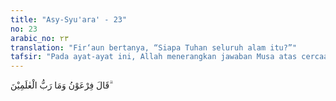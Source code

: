 ```yaml
---
title: "Asy-Syu'ara' - 23"
no: 23
arabic_no: ٢٣
translation: "Fir‘aun bertanya, “Siapa Tuhan seluruh alam itu?”"
tafsir: "Pada ayat-ayat ini, Allah menerangkan jawaban Musa atas cercaan dan penghinaan Fir'aun terhadapnya, setelah kekakuan pada lidahnya hilang. Musa menjelaskan bahwa pembunuhan yang dilakukannya terhadap tukang roti Fir'aun yang bertengkar dengan seorang dari Bani Israil adalah suatu ketidaksengajaan dan tidak direncanakan. Dia hanya ingin melerai dan memberi pelajaran kepada tukang roti itu agar tidak berlaku kasar dan menghina Bani Israil. Dia memang memukulnya tetapi tidak bermaksud untuk membunuh, karena tidak tahan melihat tukang roti itu begitu sombong dan menghina kaumnya, Bani Israil. Kalau itu dianggap kesalahan, maka Musa mengakui bahwa waktu itu dia betul-betul khilaf.\n\nSekarang dia sudah berubah, Musa telah menjadi rasul yang diberi tugas oleh Allah untuk mengajak Fir'aun dan kaumnya kepada kehidupan beragama yang benar. Musa juga diberi tugas untuk membebaskan Bani Israil dari perbudakan yang tidak benar, yaitu perbudakan manusia oleh manusia.\n\nJika Fir'aun menyebut-nyebut jasa baiknya yang telah mengasuh Musa dan mendidiknya di istana, hal itu disebabkan kebijaksanaan Fir'aun atas keinginan istrinya untuk menyelamatkannya ketika ia dibuang ibunya ke Sungai Nil. Keluarga Fir'aun kemudian mengambilnya dan memelihara serta membesarkannya. Di sisi lain, Fir'aun telah mengeksploitasi Bani Israil dengan memperlakukan mereka sebagai budak."
---
```

قَالَ فِرْعَوْنُ وَمَا رَبُّ الْعٰلَمِيْنَ ۗ 